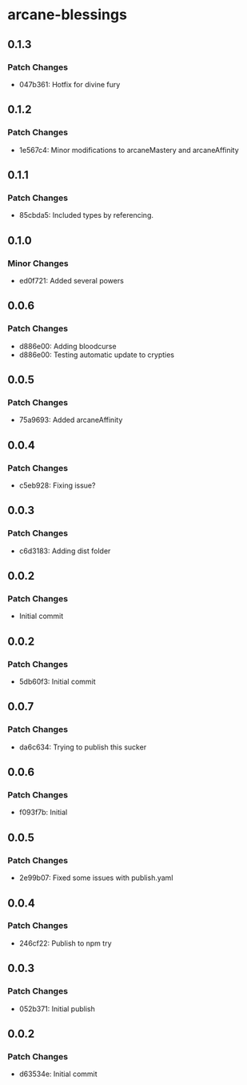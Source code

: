 # arcane-blessings

## 0.1.3

### Patch Changes

- 047b361: Hotfix for divine fury

## 0.1.2

### Patch Changes

- 1e567c4: Minor modifications to arcaneMastery and arcaneAffinity

## 0.1.1

### Patch Changes

- 85cbda5: Included types by referencing.

## 0.1.0

### Minor Changes

- ed0f721: Added several powers

## 0.0.6

### Patch Changes

- d886e00: Adding bloodcurse
- d886e00: Testing automatic update to crypties

## 0.0.5

### Patch Changes

- 75a9693: Added arcaneAffinity

## 0.0.4

### Patch Changes

- c5eb928: Fixing issue?

## 0.0.3

### Patch Changes

- c6d3183: Adding dist folder

## 0.0.2

### Patch Changes

- Initial commit

## 0.0.2

### Patch Changes

- 5db60f3: Initial commit

## 0.0.7

### Patch Changes

- da6c634: Trying to publish this sucker

## 0.0.6

### Patch Changes

- f093f7b: Initial

## 0.0.5

### Patch Changes

- 2e99b07: Fixed some issues with publish.yaml

## 0.0.4

### Patch Changes

- 246cf22: Publish to npm try

## 0.0.3

### Patch Changes

- 052b371: Initial publish

## 0.0.2

### Patch Changes

- d63534e: Initial commit

